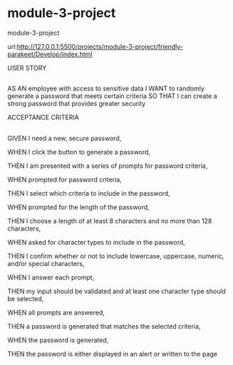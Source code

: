 # module-3-project
module-3-project 


url:http://127.0.0.1:5500/projects/module-3-project/friendly-parakeet/Develop/index.html



USER STORY
##
AS AN employee with access to sensitive data
I WANT to randomly generate a password that meets certain criteria
SO THAT I can create a strong password that provides greater security

ACCEPTANCE CRITERIA
##
GIVEN I need a new, secure password,

WHEN I click the button to generate a password,

THEN I am presented with a series of prompts for password criteria,

WHEN prompted for password criteria,

THEN I select which criteria to include in the password,

WHEN prompted for the length of the password,

THEN I choose a length of at least 8 characters and no more than 128 characters,

WHEN asked for character types to include in the password,

THEN I confirm whether or not to include lowercase, uppercase, numeric, and/or special characters,

WHEN I answer each prompt,

THEN my input should be validated and at least one character type should be selected,

WHEN all prompts are answered,

THEN a password is generated that matches the selected criteria,

WHEN the password is generated,

THEN the password is either displayed in an alert or written to the page
